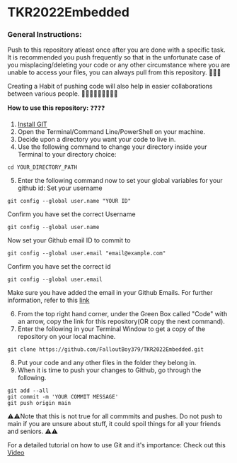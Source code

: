 # TKR2022Embedded

### General Instructions:
Push to this repository atleast once after you are done with a specific task. It is recommended you push frequently so that in the unfortunate case of you misplacing/deleting your code or any other circumstance where you are unable to access your files, you can always pull from this repository. 🥳🥳🥳

Creating a Habit of pushing code will also help in easier collaborations between various people. 🧑‍🤝‍🧑🧑‍🤝‍🧑🧑‍🤝‍🧑

**How to use this repository:** ❓❓❓❓
1) [Install GIT](https://git-scm.com/downloads "Download GIT for Windows, Mac or Linux")
2) Open the Terminal/Command Line/PowerShell on your machine.
3) Decide upon a directory you want your code to live in.
4) Use the following command to change your directory inside your Terminal to your directory choice:
```
cd YOUR_DIRECTORY_PATH
```
5) Enter the following command now to set your global variables for your github id:
Set your username
```
git config --global user.name "YOUR ID"
```
Confirm you have set the correct Username
```
git config --global user.name
```
Now set your Github email ID to commit to
```
git config --global user.email "email@example.com"
```
Confirm you have set the correct id
```
git config --global user.email
```
Make sure you have added the email in your Github Emails. For further information, refer to this [link](https://docs.github.com/en/account-and-profile/setting-up-and-managing-your-github-user-account/managing-email-preferences/adding-an-email-address-to-your-github-account "Add Email Address to your Github account")

6) From the top right hand corner, under the Green Box called "Code" with an arrow, copy the link for this repository(OR copy the next command).
7) Enter the following in your Terminal Window to get a copy of the repository on your local machine.
```
git clone https://github.com/FalloutBoy379/TKR2022Embedded.git
```
8) Put your code and any other files in the folder they belong in.
9) When it is time to push your changes to Github, go through the following.
```
git add --all
git commit -m 'YOUR COMMIT MESSAGE'
git push origin main
```
⚠️⚠️Note that this is not true for all commmits and pushes. Do not push to main if you are unsure about stuff, it could spoil things for all your friends and seniors. ⚠️⚠️


For a detailed tutorial on how to use Git and it's importance: Check out this [Video](https://youtu.be/DVRQoVRzMIY "Importance of using GIT")
 
